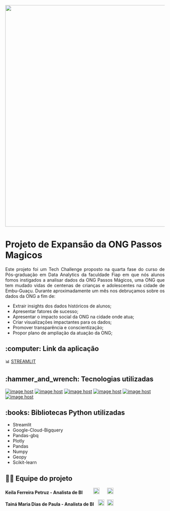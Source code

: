 <a href="https://imgbb.com/" ><img src="https://i.ibb.co/k4ZN5ZP/Passos-magicos-icon-cor.png" width="700"></a>

<h1>Projeto de Expansão da ONG Passos Magicos</h1>

<p style="text-align: justify;">Este projeto foi um Tech Challenge proposto na quarta fase do curso de Pós-graduação em Data Analytics da faculdade Fiap em que nós alunos fomos instigados a analisar dados da ONG Passos Mágicos, uma ONG que tem mudado vidas de centenas de crianças e adolescentes na cidade de Embu-Guaçu. Durante aproximadamente um mês nos debruçamos sobre os dados da ONG a fim de:</p>

<ul>
  <li> Extrair insights dos dados históricos de alunos;</li>
   <li> Apresentar fatores de sucesso;</li>
   <li> Apresentar o impacto social da ONG na cidade onde atua;</li>
   <li> Criar visualizações impactantes para os dados;</li>
  <li> Promover transparência e conscientização;</li>
  <li> Propor plano de ampliação da atuação da ONG;</li>
</ul>

<h2> :computer: Link da aplicação</h2>
📊 <a href= "https://projeto-expansao-ong-p-magicos.streamlit.app/">STREAMLIT</a>

<h2> :hammer_and_wrench: Tecnologias utilizadas</h2>
<a href="https://imgbox.com/zPWZoqf8" target="_blank"><img src="https://thumbs2.imgbox.com/7a/64/zPWZoqf8_t.png" alt="image host"/></a>
<a href="https://imgbox.com/I7ADNVgD" target="_blank"><img src="https://thumbs2.imgbox.com/ee/16/I7ADNVgD_t.png" alt="image host"/></a>
<a href="https://imgbox.com/UkUGeFZV" target="_blank"><img src="https://thumbs2.imgbox.com/8e/de/UkUGeFZV_t.png" alt="image host"/></a>
<a href="https://imgbox.com/nRi9wGf8" target="_blank"><img src="https://thumbs2.imgbox.com/1b/24/nRi9wGf8_t.png" alt="image host"/></a>
<a href="https://imgbox.com/YOjgt7zl" target="_blank"><img src="https://thumbs2.imgbox.com/cb/90/YOjgt7zl_t.png" alt="image host"/></a> 
<a href="https://imgbox.com/gZaLOYZm" target="_blank"><img src="https://thumbs2.imgbox.com/84/3b/gZaLOYZm_t.png" alt="image host"/></a>

<h2> :books: Bibliotecas Python utilizadas</h2>
<ul>
  <li>Streamlit</li>
  <li>Google-Cloud-Bigquery</li>
  <li>Pandas-gbq</li>
   <li>Plotly</li>
   <li>Pandas</li>
  <li>Numpy</li>
   <li>Geopy</li>
  <li>Scikit-learn</li>
</ul>

<h2>👩‍🎓 Equipe do projeto</h2>
<p> <strong> Keila Ferreira Petruz - Analista de BI   </strong> <a href="https://www.linkedin.com/in/keila-ferreira-petruz/" target="_blank"  style="margin: 0px 20px 0px 30px;"><img src="https://cdn-icons-png.flaticon.com/512/174/174857.png" alt="LinkedIn" width="20" height="20"></a> <a href="https://github.com/kfpetruz" target="_blank"><img src="https://cdn-icons-png.flaticon.com/512/25/25231.png" alt="GitHub" width="20" height="20"></a> </p>
<p><strong> Tainá Maria Dias de Paula - Analista de BI   </strong> <a href="https://www.linkedin.com/in/tainamdpaula/" target="_blank"  style="margin: 0px 5px 0px 10px;"><img src="https://cdn-icons-png.flaticon.com/512/174/174857.png" alt="LinkedIn" width="20" height="20"></a> <a href="https://github.com/tainamaria" target="_blank"><img src="https://cdn-icons-png.flaticon.com/512/25/25231.png" alt="GitHub" width="20" height="20"></a></p>



